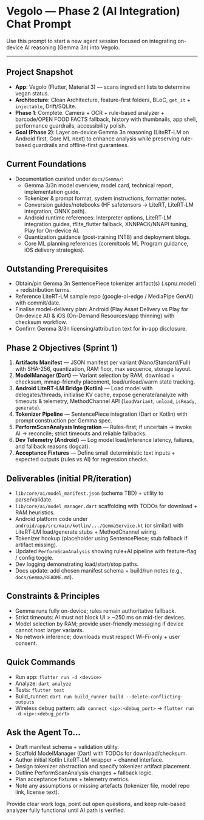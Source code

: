 # Vegolo — Phase 2 (AI Integration) Chat Prompt

Use this prompt to start a new agent session focused on integrating on-device AI reasoning (Gemma 3n) into Vegolo.

---

## Project Snapshot
- **App**: Vegolo (Flutter, Material 3) — scans ingredient lists to determine vegan status.
- **Architecture**: Clean Architecture, feature-first folders, BLoC, `get_it` + `injectable`, Drift/SQLite.
- **Phase 1**: Complete. Camera + OCR + rule-based analyzer + barcode/OPEN FOOD FACTS fallback, history with thumbnails, app shell, performance guardrails, accessibility polish.
- **Goal (Phase 2)**: Layer on-device Gemma 3n reasoning (LiteRT‑LM on Android first, Core ML next) to enhance analysis while preserving rule-based guardrails and offline-first guarantees.

## Current Foundations
- Documentation curated under `docs/Gemma/`:
  - Gemma 3/3n model overview, model card, technical report, implementation guide.
  - Tokenizer & prompt format, system instructions, formatter notes.
  - Conversion guides/notebooks (HF safetensors → LiteRT, LiteRT‑LM integration, ONNX path).
  - Android runtime references: Interpreter options, LiteRT‑LM integration guides, tflite_flutter fallback, XNNPACK/NNAPI tuning, Play for On-device AI.
  - Quantization guidance (post-training INT8) and deployment blogs.
  - Core ML planning references (coremltools ML Program guidance, iOS delivery strategies).

## Outstanding Prerequisites
- Obtain/pin Gemma 3n SentencePiece tokenizer artifact(s) (.spm/.model) + redistribution terms.
- Reference LiteRT‑LM sample repo (google-ai-edge / MediaPipe GenAI) with commit/date.
- Finalise model-delivery plan: Android (Play Asset Delivery vs Play for On-device AI) & iOS (On-Demand Resources/app thinning) with checksum workflow.
- Confirm Gemma 3/3n licensing/attribution text for in-app disclosure.

## Phase 2 Objectives (Sprint 1)
1. **Artifacts Manifest** — JSON manifest per variant (Nano/Standard/Full) with SHA-256, quantization, RAM floor, max sequence, storage layout.
2. **ModelManager (Dart)** — Variant selection by RAM, download + checksum, mmap-friendly placement, load/unload/warm state tracking.
3. **Android LiteRT‑LM Bridge (Kotlin)** — Load model with delegates/threads, initialise KV cache, expose generate/analyze with timeouts & telemetry, MethodChannel API (`loadVariant`, `unload`, `isReady`, `generate`).
4. **Tokenizer Pipeline** — SentencePiece integration (Dart or Kotlin) with prompt construction per Gemma spec.
5. **PerformScanAnalysis Integration** — Rules-first; if uncertain → invoke AI → reconcile; strict timeouts and reliable fallbacks.
6. **Dev Telemetry (Android)** — Log model load/inference latency, failures, and fallback reasons (logcat).
7. **Acceptance Fixtures** — Define small deterministic text inputs + expected outputs (rules vs AI) for regression checks.

## Deliverables (initial PR/iteration)
- `lib/core/ai/model_manifest.json` (schema TBD) + utility to parse/validate.
- `lib/core/ai/model_manager.dart` scaffolding with TODOs for download + RAM heuristics.
- Android platform code under `android/app/src/main/kotlin/.../GemmaService.kt` (or similar) with LiteRT‑LM load/generate stubs + MethodChannel wiring.
- Tokenizer hookup (placeholder using SentencePiece; stub fallback if artifact missing).
- Updated `PerformScanAnalysis` showing rule+AI pipeline with feature-flag / config toggle.
- Dev logging demonstrating load/start/stop paths.
- Docs update: add chosen manifest schema + build/run notes (e.g., `docs/Gemma/README.md`).

## Constraints & Principles
- Gemma runs fully on-device; rules remain authoritative fallback.
- Strict timeouts: AI must not block UI > ~250 ms on mid-tier devices.
- Model selection by RAM; provide user-friendly messaging if device cannot host larger variants.
- No network inference; downloads must respect Wi-Fi-only + user consent.

## Quick Commands
- Run app: `flutter run -d <device>`
- Analyze: `dart analyze`
- Tests: `flutter test`
- Build_runner: `dart run build_runner build --delete-conflicting-outputs`
- Wireless debug pattern: `adb connect <ip>:<debug_port>` → `flutter run -d <ip>:<debug_port>`

## Ask the Agent To…
- Draft manifest schema + validation utility.
- Scaffold ModelManager (Dart) with TODOs for download/checksum.
- Author initial Kotlin LiteRT‑LM wrapper + channel interface.
- Design tokenizer abstraction and specify tokenizer artifact placement.
- Outline PerformScanAnalysis changes + fallback logic.
- Plan acceptance fixtures + telemetry metrics.
- Note any assumptions or missing artefacts (tokenizer file, model repo link, license text).

Provide clear work logs, point out open questions, and keep rule-based analyzer fully functional until AI path is verified.
